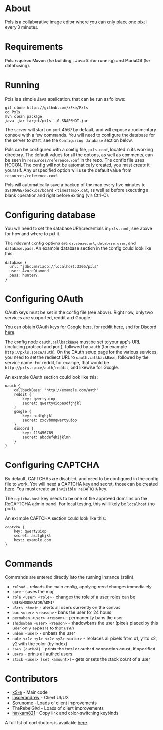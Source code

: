# About
Pxls is a collaborative image editor where you can only place one pixel every 3 minutes.

# Requirements
Pxls requires Maven (for building), Java 8 (for running) and MariaDB (for databasing).

# Running
Pxls is a simple Java application, that can be run as follows:

    git clone https://github.com/xSke/Pxls
    cd Pxls
    mvn clean package
    java -jar target/pxls-1.0-SNAPSHOT.jar
  
The server will start on port 4567 by default, and will expose a rudimentary console with a few commands. 
You will need to configure the database for the server to start, see the `Configuring database` section below.

Pxls can be configured with a config file, `pxls.conf`, located in its working directory. The default values for all the options, as well as comments, can be seen in `resources/reference.conf` in the repo. The config file uses [HOCON](https://github.com/typesafehub/config/blob/master/HOCON.md).
The config will not be automatically created, you must create it yourself. Any unspecified option will use the default value from `resources/reference.conf`.

Pxls will automatically save a backup of the map every five minutes to `$STORAGE/backups/board.<timestamp>.dat`,
as well as before executing a blank operation and right before exiting (via Ctrl-C).

# Configuring database

You will need to set the database URI/credentials in `pxls.conf`, see above for how and where to put it.

The relevant config options are `database.url`, `database.user`, and `database.pass`. An example database section in the config could look like this:

    database {
      url: "jdbc:mariadb://localhost:3306/pxls"
      user: AzureDiamond
      pass: hunter2
    }

# Configuring OAuth

OAuth keys must be set in the config file (see above). Right now, only two services are supported, reddit and Google.

You can obtain OAuth keys for Google [here](console.developers.google.com), for reddit [here](https://www.reddit.com/prefs/apps), and for Discord [here](https://discordapp.com/developers/applications/me).

The config node `oauth.callbackBase` must be set to your app's URL (including protocol and port), followed by `/auth` (for example, `http://pxls.space/auth`).
On the OAuth setup page for the various services, you need to set the redirect URL to `oauth.callbackBase`, followed by the service name. For reddit, for exampe, that would be `http://pxls.space/auth/reddit`, and likewise for Google.

An example OAuth section could look like this:

    oauth {
        callbackBase: "http://example.com/auth"
        reddit {
            key: qwertyuiop
            secret: qwertyuiopasdfghjkl
        }
        google {
            key: asdfghjkl
            secret: zxcvbnmqwertyuiop
        }
        discord {
            key: 123456789
            secret: abcdefghijklmn
        }
    }
    
# Configuring CAPTCHA

By default, CAPTCHAs are disabled, and need to be configured in the config file to work.
You will need a CAPTCHA key and secret, those can be created [here](https://www.google.com/recaptcha/admin). You must create an `Invisible reCAPTCHA` key.

The `captcha.host` key needs to be one of the approved domains on the ReCAPTCHA admin panel. For local testing, this will likely be `localhost` (no port).

An example CAPTCHA section could look like this:

    captcha {
        key: qwertyuiop
        secret: asdfghjkl
        host: example.com
    }


# Commands

Commands are entered directly into the running instance (stdin).

* `reload` - reloads the main config, applying *most* changes immediately
* `save` - saves the map
* `role <user> <role>` - changes the role of a user, roles can be `USER`/`MODERATOR`/`ADMIN`
* `alert <text>` - alerts all users currently on the canvas
* `ban <user> <reason>` - bans the user for 24 hours
* `permaban <user> <reason>` - permanently bans the user
* `shadowban <user> <reason>` - shadowbans the user (pixels placed by this user only appears to *that user*)
* `unban <user>` - unbans the user
* `nuke <x1> <y1> <x2> <y2> <color>` - replaces all pixels from x1, y1 to x2, y2 with the color (by index)
* `cons [authed]` - prints the total or authed connection count, if specified
* `users` - prints all authed users
* `stack <user> [set <amount>]` - gets or sets the stack count of a user

# Contributors

* [xSke](https://github.com/jasperandrew) - Main code
* [jasperandrew](https://github.com/jasperandrew) - Client UI/UX
* [Sorunome](https://github.com/Sorunome) - Loads of client improvements
* [TheRebelG0d](https://github.com/TheRebelG0d) - Loads of client improvements
* [haykam821](https://github.com/haykam821) - Copy link and color-switching keybinds

A full list of contributors is available [here](https://github.com/xSke/Pxls/graphs/contributors).

